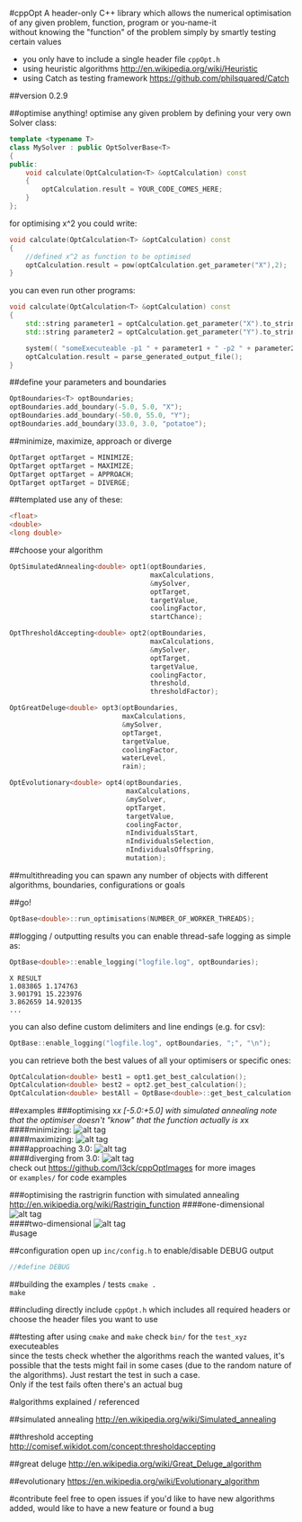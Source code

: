 #cppOpt
A header-only C++ library which allows the numerical optimisation of any given problem, function, program or you-name-it  
without knowing the "function" of the problem simply by smartly testing certain values  
- you only have to include a single header file `cppOpt.h`
- using heuristic algorithms http://en.wikipedia.org/wiki/Heuristic  
- using Catch as testing framework https://github.com/philsquared/Catch

##version 0.2.9

##optimise anything!
optimise any given problem by defining your very own Solver class:
```cpp
template <typename T>
class MySolver : public OptSolverBase<T>
{
public:
    void calculate(OptCalculation<T> &optCalculation) const
    {
        optCalculation.result = YOUR_CODE_COMES_HERE;
    }
};
```
for optimising x^2 you could write:

```cpp
void calculate(OptCalculation<T> &optCalculation) const
{
    //defined x^2 as function to be optimised
    optCalculation.result = pow(optCalculation.get_parameter("X"),2);
}
```

you can even run other programs:

```cpp
void calculate(OptCalculation<T> &optCalculation) const
{
    std::string parameter1 = optCalculation.get_parameter("X").to_string();
    std::string parameter2 = optCalculation.get_parameter("Y").to_string();

    system(( "someExecuteable -p1 " + parameter1 + " -p2 " + parameter2).c_str() );
    optCalculation.result = parse_generated_output_file();
}
```

##define your parameters and boundaries
```cpp
OptBoundaries<T> optBoundaries;
optBoundaries.add_boundary(-5.0, 5.0, "X");
optBoundaries.add_boundary(-50.0, 55.0, "Y");
optBoundaries.add_boundary(33.0, 3.0, "potatoe");
```

##minimize, maximize, approach or diverge
```cpp
OptTarget optTarget = MINIMIZE;
OptTarget optTarget = MAXIMIZE;
OptTarget optTarget = APPROACH;
OptTarget optTarget = DIVERGE;
```

##templated
use any of these:
```cpp
<float>  
<double>  
<long double>
```

##choose your algorithm
```cpp
OptSimulatedAnnealing<double> opt1(optBoundaries,
                                   maxCalculations,
                                   &mySolver,
                                   optTarget,
                                   targetValue,
                                   coolingFactor,
                                   startChance);

OptThresholdAccepting<double> opt2(optBoundaries,
                                   maxCalculations,
                                   &mySolver,
                                   optTarget,
                                   targetValue,
                                   coolingFactor,
                                   threshold,
                                   thresholdFactor);

OptGreatDeluge<double> opt3(optBoundaries,
                            maxCalculations,
                            &mySolver,
                            optTarget,
                            targetValue,
                            coolingFactor,
                            waterLevel,
                            rain);

OptEvolutionary<double> opt4(optBoundaries,
                             maxCalculations,
                             &mySolver,
                             optTarget,
                             targetValue,
                             coolingFactor,
                             nIndividualsStart,
                             nIndividualsSelection,
                             nIndividualsOffspring,
                             mutation);
```

##multithreading
you can spawn any number of objects with different algorithms, boundaries, configurations or goals

##go!
```cpp
OptBase<double>::run_optimisations(NUMBER_OF_WORKER_THREADS);
```

##logging / outputting results
you can enable thread-safe logging as simple as:
```cpp
OptBase<double>::enable_logging("logfile.log", optBoundaries);
```
```
X RESULT
1.083865 1.174763
3.901791 15.223976
3.862659 14.920135
...
```
you can also define custom delimiters and line endings (e.g. for csv):
```cpp
OptBase::enable_logging("logfile.log", optBoundaries, ";", "\n");
```
you can retrieve both the best values of all your optimisers or specific ones:
```cpp
OptCalculation<double> best1 = opt1.get_best_calculation();
OptCalculation<double> best2 = opt2.get_best_calculation();
OptCalculation<double> bestAll = OptBase<double>::get_best_calculation(optTarget, targetValue);
```

##examples
###optimising x*x [-5.0:+5.0] with simulated annealing
note that the optimiser doesn't "know" that the function actually is x*x
####minimizing:
![alt tag](https://raw.githubusercontent.com/I3ck/cppOptImages/master/images/animations/xSquare/minimize.gif)  
####maximizing:
![alt tag](https://raw.githubusercontent.com/I3ck/cppOptImages/master/images/animations/xSquare/maximize.gif)  
####approaching 3.0:
![alt tag](https://raw.githubusercontent.com/I3ck/cppOptImages/master/images/animations/xSquare/approach_3.gif)  
####diverging from 3.0:
![alt tag](https://raw.githubusercontent.com/I3ck/cppOptImages/master/images/animations/xSquare/diverge_3.gif)  
check out https://github.com/I3ck/cppOptImages for more images  
or `examples/` for code examples

###optimising the rastrigrin function with simulated annealing
http://en.wikipedia.org/wiki/Rastrigin_function
####one-dimensional
![alt tag](https://raw.githubusercontent.com/I3ck/cppOptImages/master/images/animations/rastrigrin/minimize_sa_1d.gif)  
####two-dimensional
![alt tag](https://raw.githubusercontent.com/I3ck/cppOptImages/master/images/animations/rastrigrin/minimize_sa_2d.gif)  
#usage

##configuration
open up `inc/config.h` to enable/disable DEBUG output  
```cpp
//#define DEBUG
```

##building the examples / tests
`cmake .`  
`make`


##including
directly include `cppOpt.h` which includes all required headers or choose the header files you want to use  

##testing
after using `cmake` and `make` check `bin/` for the `test_xyz` executeables  
since the tests check whether the algorithms reach the wanted values, it's possible that the tests might fail in some cases (due to the random nature of the algorithms). Just restart the test in such a case.  
Only if the test fails often there's an actual bug

#algorithms explained / referenced

##simulated annealing
http://en.wikipedia.org/wiki/Simulated_annealing

##threshold accepting
http://comisef.wikidot.com/concept:thresholdaccepting

##great deluge
http://en.wikipedia.org/wiki/Great_Deluge_algorithm

##evolutionary
https://en.wikipedia.org/wiki/Evolutionary_algorithm

#contribute
feel free to open issues if you'd like to have new algorithms added, would like to have a new feature or found a bug
